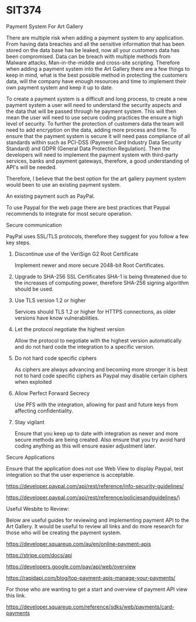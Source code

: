 # SIT374

Payment System For Art Gallery

There are multiple risk when adding a payment system to any application. From having data breaches
and all the sensitive information that has been stored on the data base has be leaked, now all your
customers data has been compromised. Data can be breach with multiple methods from Malware attacks,
Man-in-the-middle and cross-site scripting. Therefore when adding a payment system into the Art
Gallery there are a few things to keep in mind, what is the best possible method in protecting the
customers data, will the company have enough resources and time to implement their own payment
system and keep it up to date.

To create a payment system is a difficult and long process, to create a new payment system a user
will need to understand the security aspects and the data that will be passed through he payment
system. This will then mean the user will need to use secure coding practices the ensure a high
level of security. To further the protection of customers data the team will need to add encryption
on the data, adding more process and time. To ensure that the payment system is secure it will need
pass compliance of all standards within such as PCI-DSS (Payment Card Industry Data Security
Standard) and GDPR (General Data Protection Regulation). Then the developers will need to implement
the payment system with third-party services, banks and payment gateways, therefore, a good
understanding of API's will be needed.

Therefore, I believe that the best option for the art gallery payment system would been to use an
existing payment system.

An existing payment such as PayPal.

To use Paypal for the web page there are best practices that Paypal recommends to integrate for most
secure operation.

Secure communication

PayPal uses SSL/TLS protocols, therefore they suggest for you follow a few key steps.

1. Discontinue use of the VeriSign G2 Root Certificate

   Implement newer and more secure 2048-bit Root Certificates.

2. Upgrade to SHA-256 SSL Certificates SHA-1 is being threatened due to the increases of computing
   power, therefore SHA-256 signing algorithm should be used.

3. Use TLS version 1.2 or higher

   Services should TLS 1.2 or higher for HTTPS connections, as older versions have know
   vulnerabilities.

4. Let the protocol negotiate the highest version

   Allow the protocol to negotiate with the highest version automatically and do not hard code the
   integration to a specific version.

5. Do not hard code specific ciphers

   As ciphers are always advancing and becoming more stronger it is best not to hard code specific
   ciphers as Paypal may disable certain ciphers when exploited

6. Allow Perfect Forward Secrecy

   Use PFS with the integration, allowing for past and future keys from affecting confidentiality.

7. Stay vigilant

   Ensure that you keep up to date with integration as newer and more secure methods are being
   created. Also ensure that you try avoid hard coding anything as this will ensure easier
   adjustment later.

Secure Applications

Ensure that the application does not use Web View to display Paypal, test integration so that the
user experience is acceptable.

<https://developer.paypal.com/api/rest/reference/info-security-guidelines/>

<https://developer.paypal.com/api/rest/reference/policiesandguidelines/>\\

Useful Wesbite to Review:

Below are useful guides for reviewing and implementing payment API to the Art Gallery. It would be
useful to review all links and do more research for those who will be creating the payment system.

<https://developer.squareup.com/au/en/online-payment-apis>

<https://stripe.com/docs/api>

<https://developers.google.com/pay/api/web/overview>

<https://rapidapi.com/blog/top-payment-apis-manage-your-payments/>

For those who are wanting to get a start and overview of payment API view this link.

<https://developer.squareup.com/reference/sdks/web/payments/card-payments>
